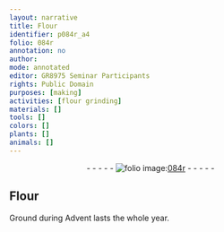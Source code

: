 ```yaml
---
layout: narrative
title: Flour
identifier: p084r_a4
folio: 084r
annotation: no
author:
mode: annotated
editor: GR8975 Seminar Participants
rights: Public Domain
purposes: [making]
activities: [flour grinding]
materials: []
tools: []
colors: []
plants: []
animals: []
---
```


 <div class="folio" align="center">- - - - - <a href="http://gallica.bnf.fr/ark:/12148/btv1b10500001g/f173.image" target="_blank"><img src="https://cu-mkp.github.io/GR8975-edition/assets/photo-icon.png" alt="folio image: " style="display:inline-block; margin-bottom:-3px;"/>084r</a> - - - - - </div>  <span class="activity"></span> 

## Flour

  Ground during Advent lasts the whole year.  
